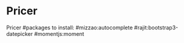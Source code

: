 # Pricer
Pricer
#packages to install:
#mizzao:autocomplete
#rajit:bootstrap3-datepicker 
#momentjs:moment
